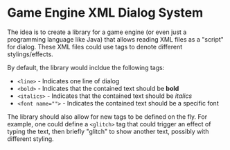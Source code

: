 # Game Engine XML Dialog System

The idea is to create a library for a game engine (or even just a programming language like Java) that allows reading XML files as a "script" for dialog. These XML files could use tags to denote different stylings/effects.

By default, the library would incldue the following tags:
* `<line>` - Indicates one line of dialog
* `<bold>` - Indicates that the contained text should be **bold**
* `<italics>` - Indicates that the contained text should be *italics*
* `<font name="">` - Indicates the contained text should be a specific font

The library should also allow for new tags to be defined on the fly. For example, one could define a `<glitch>` tag that could trigger an effect of typing the text, then briefly "glitch" to show another text, possibly with different styling.
